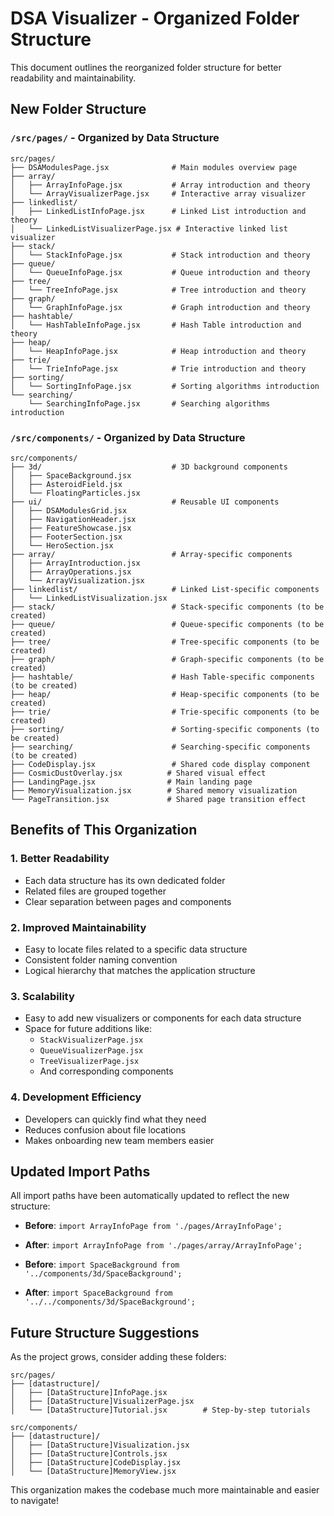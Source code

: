 # DSA Visualizer - Organized Folder Structure

This document outlines the reorganized folder structure for better readability and maintainability.

## New Folder Structure

### `/src/pages/` - Organized by Data Structure

```
src/pages/
├── DSAModulesPage.jsx              # Main modules overview page
├── array/
│   ├── ArrayInfoPage.jsx           # Array introduction and theory
│   └── ArrayVisualizerPage.jsx     # Interactive array visualizer
├── linkedlist/
│   ├── LinkedListInfoPage.jsx      # Linked List introduction and theory
│   └── LinkedListVisualizerPage.jsx # Interactive linked list visualizer
├── stack/
│   └── StackInfoPage.jsx           # Stack introduction and theory
├── queue/
│   └── QueueInfoPage.jsx           # Queue introduction and theory
├── tree/
│   └── TreeInfoPage.jsx            # Tree introduction and theory
├── graph/
│   └── GraphInfoPage.jsx           # Graph introduction and theory
├── hashtable/
│   └── HashTableInfoPage.jsx       # Hash Table introduction and theory
├── heap/
│   └── HeapInfoPage.jsx            # Heap introduction and theory
├── trie/
│   └── TrieInfoPage.jsx            # Trie introduction and theory
├── sorting/
│   └── SortingInfoPage.jsx         # Sorting algorithms introduction
└── searching/
    └── SearchingInfoPage.jsx       # Searching algorithms introduction
```

### `/src/components/` - Organized by Data Structure

```
src/components/
├── 3d/                             # 3D background components
│   ├── SpaceBackground.jsx
│   ├── AsteroidField.jsx
│   └── FloatingParticles.jsx
├── ui/                             # Reusable UI components
│   ├── DSAModulesGrid.jsx
│   ├── NavigationHeader.jsx
│   ├── FeatureShowcase.jsx
│   ├── FooterSection.jsx
│   └── HeroSection.jsx
├── array/                          # Array-specific components
│   ├── ArrayIntroduction.jsx
│   ├── ArrayOperations.jsx
│   └── ArrayVisualization.jsx
├── linkedlist/                     # Linked List-specific components
│   └── LinkedListVisualization.jsx
├── stack/                          # Stack-specific components (to be created)
├── queue/                          # Queue-specific components (to be created)
├── tree/                           # Tree-specific components (to be created)
├── graph/                          # Graph-specific components (to be created)
├── hashtable/                      # Hash Table-specific components (to be created)
├── heap/                           # Heap-specific components (to be created)
├── trie/                           # Trie-specific components (to be created)
├── sorting/                        # Sorting-specific components (to be created)
├── searching/                      # Searching-specific components (to be created)
├── CodeDisplay.jsx                 # Shared code display component
├── CosmicDustOverlay.jsx          # Shared visual effect
├── LandingPage.jsx                # Main landing page
├── MemoryVisualization.jsx        # Shared memory visualization
└── PageTransition.jsx             # Shared page transition effect
```

## Benefits of This Organization

### 1. **Better Readability**

- Each data structure has its own dedicated folder
- Related files are grouped together
- Clear separation between pages and components

### 2. **Improved Maintainability**

- Easy to locate files related to a specific data structure
- Consistent folder naming convention
- Logical hierarchy that matches the application structure

### 3. **Scalability**

- Easy to add new visualizers or components for each data structure
- Space for future additions like:
  - `StackVisualizerPage.jsx`
  - `QueueVisualizerPage.jsx`
  - `TreeVisualizerPage.jsx`
  - And corresponding components

### 4. **Development Efficiency**

- Developers can quickly find what they need
- Reduces confusion about file locations
- Makes onboarding new team members easier

## Updated Import Paths

All import paths have been automatically updated to reflect the new structure:

- **Before**: `import ArrayInfoPage from './pages/ArrayInfoPage';`
- **After**: `import ArrayInfoPage from './pages/array/ArrayInfoPage';`

- **Before**: `import SpaceBackground from '../components/3d/SpaceBackground';`
- **After**: `import SpaceBackground from '../../components/3d/SpaceBackground';`

## Future Structure Suggestions

As the project grows, consider adding these folders:

```
src/pages/
├── [datastructure]/
│   ├── [DataStructure]InfoPage.jsx
│   ├── [DataStructure]VisualizerPage.jsx
│   └── [DataStructure]Tutorial.jsx        # Step-by-step tutorials

src/components/
├── [datastructure]/
│   ├── [DataStructure]Visualization.jsx
│   ├── [DataStructure]Controls.jsx
│   ├── [DataStructure]CodeDisplay.jsx
│   └── [DataStructure]MemoryView.jsx
```

This organization makes the codebase much more maintainable and easier to navigate!
